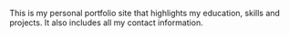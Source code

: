 This is my personal portfolio site that highlights my education, skills and projects. It also includes all my contact information. 
